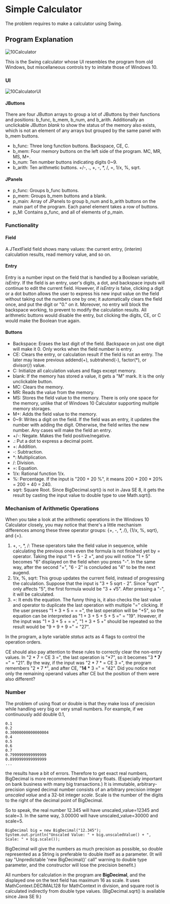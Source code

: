 # Simple Calculator

The problem requires to make a calculator using Swing.

## Program Explanation
![10Calculator](https://user-images.githubusercontent.com/48712088/149622049-a3973576-6581-4ea0-9d57-2be17b1a4cc9.png)

This is the Swing calculator whose UI resembles the program from old Windows, but miscellaneous controls try to imitate those of Windows 10.

### UI
![10CalculatorUI](https://user-images.githubusercontent.com/48712088/149622100-129da028-33f3-4185-a1b6-323b07d4d6de.png)

#### JButtons
There are four JButton arrays to group a lot of JButtons by their functions and positions: b_func, b_mem, b_num, and b_arith. Additionally an unclickable JButton *blank* to show the status of the memory also exists, which is not an element of any arrays but grouped by the same panel with b_mem buttons.

* b_func: Three long function buttons. Backspace, CE, C.
* b_mem: Four memory buttons on the left side of the program. MC, MR, MS, M+.
* b_num: Ten number buttons indicating digits 0~9.
* b_arith: Ten arithmetic buttons. +/-, ., +, -, \*, /, =, 1/x, %, sqrt.

#### JPanels
* p_func: Groups b_func buttons.
* p_mem: Groups b_mem buttons and a blank.
* p_main: Array of JPanels to group b_num and b_arith buttons on the main part of the program. Each panel element takes a row of buttons.
* p_M: Contains p_func, and all of elements of p_main.

### Functionality
#### Field
A JTextField field shows many values: the current entry, (interim) calculation results, read memory value, and so on.

#### Entry
Entry is a number input on the field that is handled by a Boolean variable, *isEntry*. If the field is an entry, user's digits, a dot, and backspace inputs will continue to edit the current field. However, if *isEntry* is false, clicking a digit or a dot button allows the user to express his new input value on the field without taking out the numbers one by one; it automatically clears the field once, and put the digit or "0." on it. Moreover, no entry will block the backspace working, to prevent to modify the calculation results. All arithmetic buttons would disable the entry, but clicking the digits, CE, or C would make the Boolean true again.

#### Buttons
- Backspace: Erases the last digit of the field. Backspace on just one digit will make it 0. Only works when the field number is entry.
- CE: Clears the entry, or calculation result if the field is not an entry. The later may leave previous addend(+), subtrahend(-), factor(\*), or divisor(/) value.
- C: Initialize all calculation values and flags except memory.
- blank: If the memory has stored a value, it gets a "M" mark. It is the only unclickable button.
- MC: Clears the memory.
- MR: Reads the value from the memory.
- MS: Stores the field value to the memory. There is only one space for the memory, unlike that of Windows 10 Calculator supporting multiple memory storages.
- M+: Adds the field value to the memory.
- 0~9: Writes a digit on the field. If the field was an entry, it updates the number with adding the digit. Otherwise, the field writes the new number. Any cases will make the field an entry.
- +/-: Negate. Makes the field positive/negative.
- .: Put a dot to express a decimal point.
- +: Addition.
- -: Subtraction.
- \*: Multiplication.
- /: Division.
- =: Equation.
- 1/x: Rational function 1/x.
- %: Percentage. If the input is "200 + 20 %", it means 200 + 200 * 20% = 200 + 40 = 240.
- sqrt: Square Root. Since BigDecimal.sqrt() is not in Java SE 8, it gets the result by casting the input value to double type to use Math.sqrt().

### Mechanism of Arithmetic Operations
When you take a look at the arithmetic operations in the Windows 10 Calculator closely, you may notice that there's a little mechanism differences among these three operator groups: {+, -, \*, /}, {1/x, %, sqrt}, and {=}.

1. +, -, \*, /: These operators take the field value in sequence, while calculating the previous ones even the formula is not finished yet by = operator. Taking the input "1 + 5 - 2 +", and you will notice "1 + 5" becomes "6" displayed on the field when you press "-". In the same way, after the second "+", "6 - 2" is concluded as "4" to be the next augend.
2. 1/x, %, sqrt: This group updates the current field, instead of progressing the calculation. Suppose that the input is "3 + 5 sqrt - 2". Since "sqrt" only affects "5", the first formula would be "3 + √5". After pressing a "-", it will be calculated.
3. =: It ends the equation. The funny thing is, it also checks the last value and operator to duplicate the last operation with multiple "=" clicking. If the user presses "1 + 3 + 5 = = =", the last operation will be "+5", so the equation can be interpreted as "1 + 3 + 5 + 5 + 5 =" = "19". However, if the input was "1 + 3 + 5 + = =", "1 + 3 + 5 +" should be repeated so the result would be "9 + 9 + 9 =" = "27".

In the program, a byte variable *status* acts as 4 flags to control the operation orders.

CE should also pay attention to these rules to correctly clear the non-entry values. In "2 \* 7 = CE 3 =", the last operation is "\*7", so it becomes "3 **\* 7** =" = "21". By the way, if the input was "2 \* 7 \* = CE 3 =", the program remembers "2 \* 7 \*", and after CE, "**14 \*** 3 =" = "42". Did you notice not only the remaining operand values after CE but the position of them were also different?

### Number
The problem of using float or double is that they make loss of precision while handling very big or very small numbers. For example, if we continuously add double 0.1,

    0.1
    0.2
    0.30000000000000004
    0.4
    0.5
    0.6
    0.7
    0.7999999999999999
    0.8999999999999999
    ...
    
the results have a bit of errors. Therefore to get exact real numbers, BigDecimal is more recommended than binary floats. (Especially important on bank business with many big transactions.) It is immutable, arbitrary-precision signed decimal number consists of an arbitrary precision integer *unscaled value* and a 32-bit integer *scale*. Scale is the number of the digits to the right of the decimal point of BigDecimal.

So to speak, the real number 12.345 will have unscaled_value=12345 and scale=3. In the same way, 3.00000 will have unscaled_value=30000 and scale=5.

    BigDecimal big = new BigDecimal("12.345");
    System.out.println("Unscaled Value: " + big.unscaledValue() + ", Scale: " + big.scale()); 

BigDecimal will give the numbers as much precision as possible, so double represented as a String is preferable to double itself as a parameter. (It will say "Unpredictable 'new BigDecimal()' call" warning to double type parameter, and the constructor will lose the precision benefit.)

All numbers for calculation in the program are **BigDecimal**, and the displayed one on the text field has maximum 16 as scale. It uses MathContext.DECIMAL128 for MathContext in division, and square root is calculated indirectly from double type values. (BigDecimal.sqrt() is available since Java SE 9.)

